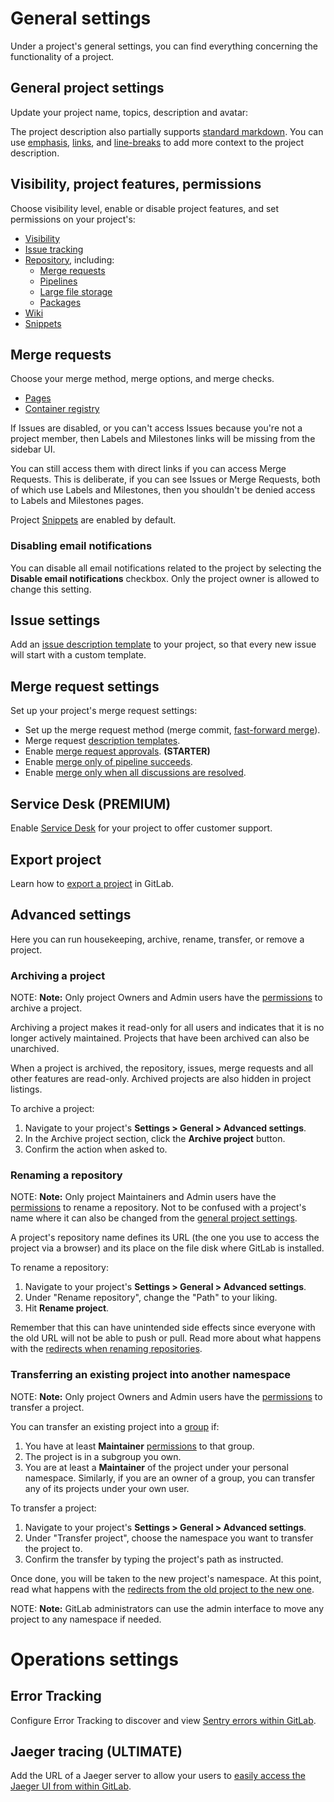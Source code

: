 # General settings

Under a project's general settings, you can find everything concerning the
functionality of a project.

## General project settings

Update your project name, topics, description and avatar:

The project description also partially supports [standard markdown](../../markdown.md#standard-markdown-and-extensions-in-gitlab). You can use [emphasis](../../markdown.md#emphasis), [links](../../markdown.md#links), and [line-breaks](../../markdown.md#line-breaks) to add more context to the project description.

## Visibility, project features, permissions

Choose visibility level, enable or disable project features, and set permissions on your project's:

- [Visibility](../../../public_access/public_access.md)
- [Issue tracking](../index.md)
- [Repository](../repository/index.md), including:
  - [Merge requests](../merge_requests/index.md)
  - [Pipelines](../../../ci/pipelines.md)
  - [Large file storage](../../../workflow/lfs/manage_large_binaries_with_git_lfs.md)
  - [Packages](../../../administration/packages/index.md)
- [Wiki](../wiki/index.md)
- [Snippets](../../snippets.md)

## Merge requests

Choose your merge method, merge options, and merge checks.

- [Pages](../pages/index.md)
- [Container registry](../../packages/container_registry/index.md)

If Issues are disabled, or you can't access Issues because you're not a project member, then Labels and Milestones
links will be missing from the sidebar UI.

You can still access them with direct links if you can access Merge Requests. This is deliberate, if you can see
Issues or Merge Requests, both of which use Labels and Milestones, then you shouldn't be denied access to Labels and Milestones pages.

Project [Snippets](../../snippets.md) are enabled by default.

### Disabling email notifications

You can disable all email notifications related to the project by selecting the
**Disable email notifications** checkbox.  Only the project owner is allowed to change
this setting.

## Issue settings

Add an [issue description template](../description_templates.md#description-templates) to your project, so that every new issue will start with a custom template.

## Merge request settings

Set up your project's merge request settings:

- Set up the merge request method (merge commit, [fast-forward merge](../merge_requests/fast_forward_merge.html)).
- Merge request [description templates](../description_templates.md#description-templates).
- Enable [merge request approvals](../merge_requests/merge_request_approvals.md). **(STARTER)**
- Enable [merge only of pipeline succeeds](../merge_requests/merge_when_pipeline_succeeds.md).
- Enable [merge only when all discussions are resolved](../../discussions/index.md#only-allow-merge-requests-to-be-merged-if-all-threads-are-resolved).

## Service Desk **(PREMIUM)**

Enable [Service Desk](../service_desk.md) for your project to offer customer support.

## Export project

Learn how to [export a project](import_export.md#importing-the-project) in GitLab.

## Advanced settings

Here you can run housekeeping, archive, rename, transfer, or remove a project.

### Archiving a project

NOTE: **Note:**
Only project Owners and Admin users have the [permissions] to archive a project.

Archiving a project makes it read-only for all users and indicates that it is
no longer actively maintained. Projects that have been archived can also be
unarchived.

When a project is archived, the repository, issues, merge requests and all
other features are read-only. Archived projects are also hidden
in project listings.

To archive a project:

1. Navigate to your project's **Settings > General > Advanced settings**.
1. In the Archive project section, click the **Archive project** button.
1. Confirm the action when asked to.

### Renaming a repository

NOTE: **Note:**
Only project Maintainers and Admin users have the [permissions] to rename a
repository. Not to be confused with a project's name where it can also be
changed from the [general project settings](#general-project-settings).

A project's repository name defines its URL (the one you use to access the
project via a browser) and its place on the file disk where GitLab is installed.

To rename a repository:

1. Navigate to your project's **Settings > General > Advanced settings**.
1. Under "Rename repository", change the "Path" to your liking.
1. Hit **Rename project**.

Remember that this can have unintended side effects since everyone with the
old URL will not be able to push or pull. Read more about what happens with the
[redirects when renaming repositories](../index.md#redirects-when-changing-repository-paths).

### Transferring an existing project into another namespace

NOTE: **Note:**
Only project Owners and Admin users have the [permissions] to transfer a project.

You can transfer an existing project into a [group](../../group/index.md) if:

1. You have at least **Maintainer** [permissions] to that group.
1. The project is in a subgroup you own.
1. You are at least a **Maintainer** of the project under your personal namespace.
   Similarly, if you are an owner of a group, you can transfer any of its projects
   under your own user.

To transfer a project:

1. Navigate to your project's **Settings > General > Advanced settings**.
1. Under "Transfer project", choose the namespace you want to transfer the
   project to.
1. Confirm the transfer by typing the project's path as instructed.

Once done, you will be taken to the new project's namespace. At this point,
read what happens with the
[redirects from the old project to the new one](../index.md#redirects-when-changing-repository-paths).

NOTE: **Note:**
GitLab administrators can use the admin interface to move any project to any
namespace if needed.

[permissions]: ../../permissions.md#project-members-permissions

# Operations settings

## Error Tracking

Configure Error Tracking to discover and view [Sentry errors within GitLab](../operations/error_tracking.md).

## Jaeger tracing **(ULTIMATE)**

Add the URL of a Jaeger server to allow your users to [easily access the Jaeger UI from within GitLab](../operations/tracing.md).
